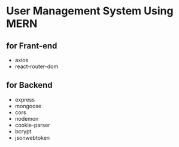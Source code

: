 # User Management System Using MERN

## for Frant-end

- axios
- react-router-dom

## for Backend

- express
- mongoose
- cors
- nodemon
- cookie-parser
- bcrypt
- jsonwebtoken